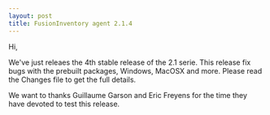 ```yaml
---
layout: post
title: FusionInventory agent 2.1.4
---
```


Hi,

We've just releaes the 4th stable release of the 2.1 serie. This release fix bugs with the prebuilt packages, Windows, MacOSX and more. Please read the Changes file to get the full details.

We want to thanks Guillaume Garson and Eric Freyens for the time they have devoted to test this release.
